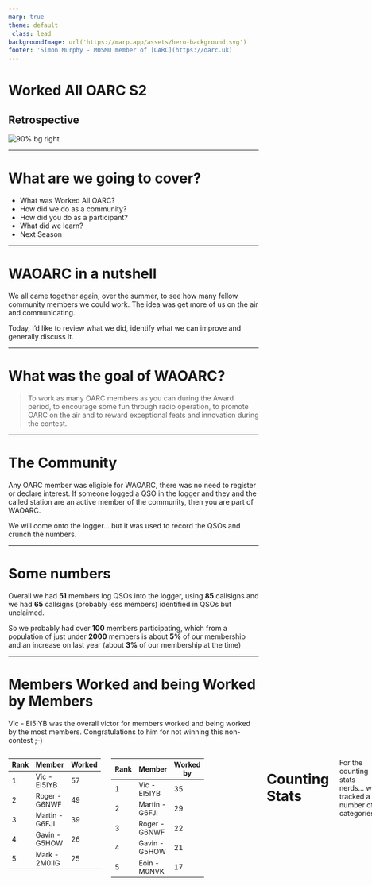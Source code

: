 ```yaml
---
marp: true
theme: default
_class: lead
backgroundImage: url('https://marp.app/assets/hero-background.svg')
footer: 'Simon Murphy - M0SMU member of [OARC](https://oarc.uk)'
---
```


# Worked All OARC S2
## Retrospective
![90% bg right](https://www.oarc.uk/wp-content/uploads/2022/12/calls-3-768x553.png)

---

<!-- paginate: true -->
<!-- This is what we will cover, but its not an agenda as such -->
# What are we going to cover?

- What was Worked All OARC?
- How did we do as a community?
- How did you do as a participant?
- What did we learn?
- Next Season
<!-- Can have multiple on a slide -->

---

# WAOARC in a nutshell

We all came together again, over the summer, to see how many fellow community members we could work. The idea was get more of us on the air and communicating.

Today, I’d like to review what we did, identify what we can improve and generally discuss it.
<!-- Can also do a multiline
comment that will show in notes -->


---

# What was the goal of WAOARC?

> To work as many OARC members as you can during the Award period, to encourage some fun through radio operation, to promote OARC on the air and to reward exceptional feats and innovation during the contest.

---

# The Community

Any OARC member was eligible for WAOARC, there was no need to register or declare interest. If someone logged a QSO in the logger and they and the called station are an active member of the community, then you are part of WAOARC.

We will come onto the logger... but it was used to record the QSOs and crunch the numbers.

---

# Some numbers

Overall we had **51** members log QSOs into the logger, using **85** callsigns and we had **65** callsigns (probably less members) identified in QSOs but unclaimed.

So we probably had over **100** members participating, which from a population of just under **2000** members is about **5%** of our membership and an increase on last year (about **3%** of our membership at the time)

---

# Members Worked and being Worked by Members

 Vic - EI5IYB was the overall victor for members worked and being worked by the most members. Congratulations to him for not winning this non-contest ;-)

<div class="columns">
<div>

| Rank     | Member         | Worked   |
| -------- | -------------- | -------- |
| 1        | Vic - EI5IYB   | 57       |
| 2        | Roger - G6NWF  | 49       |
| 3        | Martin - G6FJI | 39       |
| 4        | Gavin - G5HOW  | 26       |
| 5        | Mark - 2M0IIG  | 25       |

</div>
<div>

| Rank     | Member         | Worked by |
| -------- | -------------- | --------- |
| 1        | Vic - EI5IYB   | 35        |
| 2        | Martin - G6FJI | 29        |
| 3        | Roger - G6NWF  | 22        |
| 4        | Gavin - G5HOW  | 21        |
| 5        | Eoin - M0NVK   | 17        |

</div>

---

![bg 85%](img/membersworked.png)

---

![bg 85%](img/workedby.png)

---

# Counting Stats

For the counting stats nerds... we tracked a number of categories:

* QSOs made
* DXCC / ITUZ / CQZ contacted
* Bands and Modes used
* SOTA and POTA activations
* Gridsquares worked and activated

---

## QSOs made

As a community, we logged **1028** QSOs in total. Bearing in mind a QSO has two parties, we probably have about **700** unique QSOs but I lack the SQL to calculate the actual number simply. Contact me if you fancy the challenge!

[QSOs by Member](https://waoarc.oarc.uk/waoarc/usertable)

| Rank     | Member         | QSOs Made |
| -------- | -------------- | --------- |
| 1        | Vic - EI5IYB   | 180       |
| 2        | Martin - G6FJI | 108       |
| 3        | Gavin - G5HOW  | 99        |
| 4        | Dennis - G5NLD | 88        |
| 5        | Roger - G6NW   | 74        |

---

# Thanks for your time

This presentation is available  from https://smurphboy.github.io/WAOARC-S2-Slides/

<i class="fa-brands fa-twitter"></i> Twitter: [@smurphboy](https://twitter.com/smurphboy)
<i class="fa-brands fa-mastodon"></i> Mastodon: [@M0SMU](https://mastodon.radio/@M0SMU)
<i class="fa fa-window-maximize"></i> Blog: https://m7smu.org.uk
<i class="fa-brands fa-github"></i> GitHub: [smurphboy](https://github.com/smurphboy)

---

# <!--fit--> Large Text

---

<!-- Needed for mermaid, can be anywhere in file except frontmatter -->
<script type="module">
  import mermaid from 'https://cdn.jsdelivr.net/npm/mermaid@10/dist/mermaid.esm.min.mjs';
  mermaid.initialize({ startOnLoad: true });
</script>

# Mermaid

<div class="mermaid">
graph TD;
    A-->B;
    A-->C;
    B-->D;
    C-->D;
</div>
